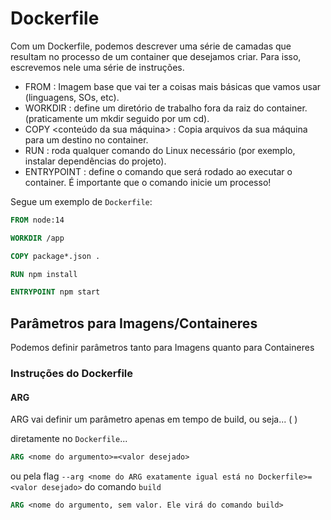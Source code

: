 # Dockerfile

Com um Dockerfile, podemos descrever uma série de camadas que resultam no processo de um container
que desejamos criar. Para isso, escrevemos nele uma série de instruções.

- FROM <imagem base>: Imagem base que vai ter a coisas mais básicas que vamos usar (linguagens, SOs, etc).
- WORKDIR <diretorio desejado>: define um diretório de trabalho fora da raiz do container. (praticamente um mkdir seguido por um cd).
- COPY <conteúdo da sua máquina> <destino dentro do container>: Copia arquivos da sua máquina para um destino no container.
- RUN <comando desejado>: roda qualquer comando do Linux necessário (por exemplo, instalar dependências do projeto).
- ENTRYPOINT <comando que inicia processo>: define o comando que será rodado ao executar o container. É importante que o comando inicie um processo!

Segue um exemplo de `Dockerfile`:

```dockerfile
FROM node:14

WORKDIR /app

COPY package*.json .

RUN npm install

ENTRYPOINT npm start
```

## Parâmetros para Imagens/Containeres

Podemos definir parâmetros tanto para Imagens quanto para Containeres

### Instruções do Dockerfile

#### ARG

ARG vai definir um parâmetro apenas em tempo de build, ou seja... ( )

diretamente no `Dockerfile`...

```dockerfile
ARG <nome do argumento>=<valor desejado>
```

ou pela flag `--arg <nome do ARG exatamente igual está no Dockerfile>=<valor desejado>` do comando `build`

```dockerfile
ARG <nome do argumento, sem valor. Ele virá do comando build>
```

